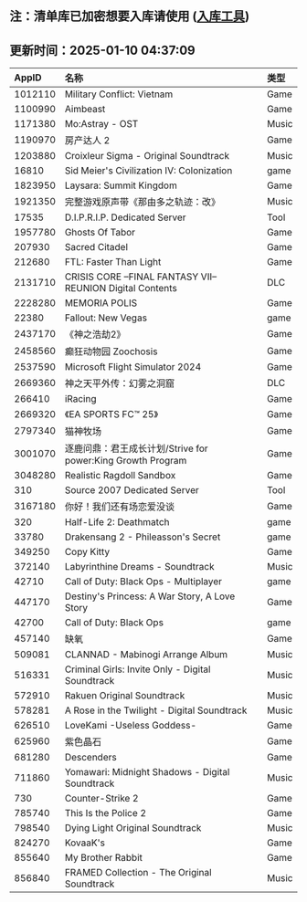 ## 注：清单库已加密想要入库请使用 ([入库工具](https://github.com/BlankTMing/ManifestAutoUpdate/releases))

## 更新时间：2025-01-10 04:37:09
| AppID | 名称 | 类型  |
| :-------------------- | :----------------------------- | :----------- |
| 1012110 | Military Conflict: Vietnam| Game |
| 1100990 | Aimbeast| Game |
| 1171380 | Mo:Astray - OST| Music |
| 1190970 | 房产达人 2| Game |
| 1203880 | Croixleur Sigma - Original Soundtrack| Music |
| 16810 | Sid Meier's Civilization IV: Colonization| game |
| 1823950 | Laysara: Summit Kingdom| Game |
| 1921350 | 完整游戏原声带《那由多之轨迹：改》| Music |
| 17535 | D.I.P.R.I.P. Dedicated Server| Tool |
| 1957780 | Ghosts Of Tabor| Game |
| 207930 | Sacred Citadel| Game |
| 212680 | FTL: Faster Than Light| Game |
| 2131710 | CRISIS CORE –FINAL FANTASY VII– REUNION Digital Contents| DLC |
| 2228280 | MEMORIA POLIS| Game |
| 22380 | Fallout: New Vegas| game |
| 2437170 | 《神之浩劫2》| Game |
| 2458560 | 癫狂动物园 Zoochosis| Game |
| 2537590 | Microsoft Flight Simulator 2024| Game |
| 2669360 | 神之天平外传：幻雾之洞窟| DLC |
| 266410 | iRacing| Game |
| 2669320 | 《EA SPORTS FC™ 25》| Game |
| 2797340 | 猫神牧场| Game |
| 3001070 | 逐鹿问鼎：君王成长计划/Strive for power:King Growth Program| Game |
| 3048280 | Realistic Ragdoll Sandbox| Game |
| 310 | Source 2007 Dedicated Server| Tool |
| 3167180 | 你好！我们还有场恋爱没谈| Game |
| 320 | Half-Life 2: Deathmatch| game |
| 33780 | Drakensang 2 - Phileasson's Secret| game |
| 349250 | Copy Kitty| Game |
| 372140 | Labyrinthine Dreams - Soundtrack| Music |
| 42710 | Call of Duty: Black Ops - Multiplayer| game |
| 447170 | Destiny's Princess: A War Story, A Love Story| Game |
| 42700 | Call of Duty: Black Ops| game |
| 457140 | 缺氧| Game |
| 509081 | CLANNAD - Mabinogi Arrange Album| Music |
| 516331 | Criminal Girls: Invite Only - Digital Soundtrack| Music |
| 572910 | Rakuen Original Soundtrack| Music |
| 578281 | A Rose in the Twilight - Digital Soundtrack| Music |
| 626510 | LoveKami -Useless Goddess-| Game |
| 625960 | 紫色晶石| Game |
| 681280 | Descenders| Game |
| 711860 | Yomawari: Midnight Shadows - Digital Soundtrack| Music |
| 730 | Counter-Strike 2| Game |
| 785740 | This Is the Police 2| Game |
| 798540 | Dying Light Original Soundtrack| Music |
| 824270 | KovaaK's| Game |
| 855640 | My Brother Rabbit| Game |
| 856840 | FRAMED Collection - The Original Soundtrack| Music |
